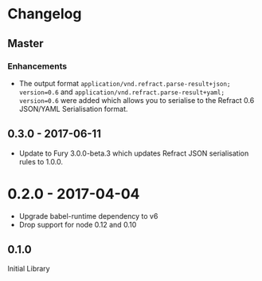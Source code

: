 # Changelog

## Master

### Enhancements

- The output format `application/vnd.refract.parse-result+json; version=0.6`
  and `application/vnd.refract.parse-result+yaml; version=0.6` were added which
  allows you to serialise to the Refract 0.6 JSON/YAML Serialisation format.

## 0.3.0 - 2017-06-11

- Update to Fury 3.0.0-beta.3 which updates Refract JSON serialisation rules to
  1.0.0.

# 0.2.0 - 2017-04-04

- Upgrade babel-runtime dependency to v6
- Drop support for node 0.12 and 0.10

## 0.1.0

Initial Library
